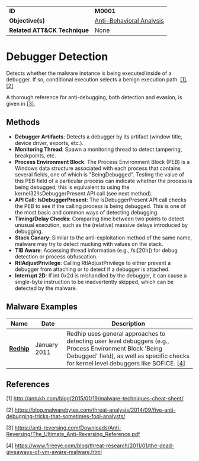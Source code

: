 |||
|---------|------------------------|
|**ID**|**M0001**|
|**Objective(s)**|[Anti-Behavioral Analysis](https://github.com/MBCProject/mbc-markdown/tree/master/anti-behavioral-analysis)|
|**Related ATT&CK Technique**|None|


Debugger Detection
==================
Detects whether the malware instance is being executed inside of a debugger. If so, conditional execution selects a benign execution path. [[1]](#1), [[2]](#2)

A thorough reference for anti-debugging, both detection and evasion, is given in [[3]](#3).

Methods
-------
* **Debugger Artifacts**: Detects a debugger by its artifact (window title, device driver, exports, etc.).
* **Monitoring Thread**: Spawn a monitoring thread to detect tampering, breakpoints, etc.
* **Process Environment Block**: The Process Environment Block (PEB) is a Windows data structure associated with each process that contains several fields, one of which is "BeingDebugged". Testing the value of this PEB field of a particular process can indicate whether the process is being debugged; this is equivalent to using the kernel32!IsDebuggerPresent API call (see next method).
* **API Call: IsDebuggerPresent**: The IsDebuggerPresent API call checks the PEB to see if the calling process is being debugged. This is one of the most basic and common ways of detecting debugging.
* **Timing/Delay Checks**: Comparing time between two points to detect unusual execution, such as the (relative) massive delays introduced by debugging. 
* **Stack Canary**: Similar to the anti-exploitation method of the same name, malware may try to detect mucking with values on the stack.
* **TIB Aware**: Accessing thread information (e.g., fs:[20h]) for debug detection or process obfuscation.
* **RtlAdjustPrivilege**: Calling RtlAdjustPrivilege to either prevent a debugger from attaching or to detect if a debugger is attached.
* **Interrupt 2D**: If int 0x2d is mishandled by the debugger, it can cause a single-byte instruction to be inadvertently skipped, which can be detected by the malware.

Malware Examples
----------------
|Name|Date|Description|
|-----------------------------|--------|-----------------------------|
|[**Redhip**](https://github.com/MBCProject/mbc-markdown/tree/master/xample-malware/redhip.md)|January 2011|Redhip uses general approaches to detecting user level debuggers (e.g., Process Environment Block 'Being Debugged' field), as well as specific checks for kernel level debuggers like SOFICE. [[4]](#4)|

References
----------
<a name="1">[1]</a> http://antukh.com/blog/2015/01/19/malware-techniques-cheat-sheet/ 

<a name="2">[2]</a> https://blog.malwarebytes.com/threat-analysis/2014/09/five-anti-debugging-tricks-that-sometimes-fool-analysts/

<a name="3">[3]</a> https://anti-reversing.com/Downloads/Anti-Reversing/The_Ultimate_Anti-Reversing_Reference.pdf

<a name="4">[4]</a> https://www.fireeye.com/blog/threat-research/2011/01/the-dead-giveaways-of-vm-aware-malware.html 
 
